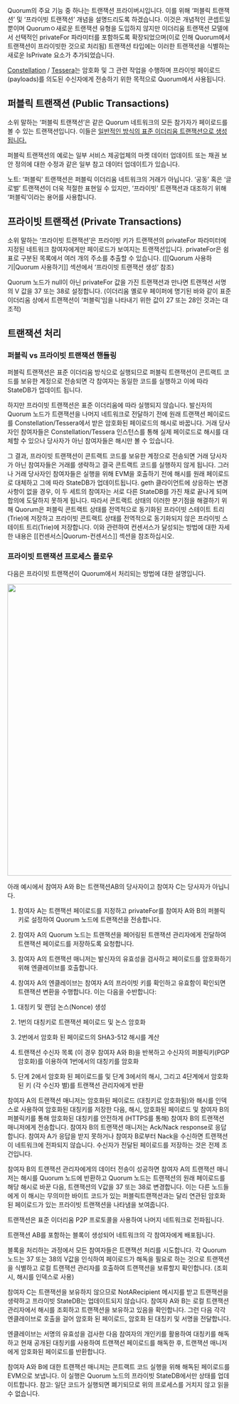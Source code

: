 Quorum<span lang="zh-CN">의 주요 기능 중 하나는 트랜잭션 프라이버시입니다</span>. <span lang="zh-CN">이를 위해 ‘퍼블릭 트랜잭션’ 및 ‘프라이빗 트랜잭션’ 개념을 설명드리도록 하겠습니다</span>. <span lang="zh-CN">이것은 개념적인 콘셉트일 뿐이며 </span>Quorum<span lang="zh-CN">ㅇ새로운 트랜잭션 유형을 도입하지 않지만 이더리움 트랜잭션 모델에서 선택적인 </span>privateFor <span lang="zh-CN">파라미터를 포함하도록 확장되었으며</span>(<span lang="zh-CN">이로 인해 </span>Quorum<span lang="zh-CN">에서 트랜잭션이 프라이빗한 것으로 처리됨</span>) <span lang="zh-CN">트랜잭션 타입에는 이러한 트랜잭션을 식별하는 새로운 </span>IsPrivate <span lang="zh-CN">요소가 추가되었습니다</span>.

[Constellation](https://github.com/jpmorganchase/constellation) / [Tessera](https://github.com/jpmorganchase/tessera)<span lang="zh-CN">는 암호화 및 그 관련 작업을 수행하며 프라이빗 페이로드</span>(payloads)<span lang="zh-CN">를 의도된 수신자에게 전송하기 위한 목적으로 </span>Quorum<span lang="zh-CN">에서 사용됩니다</span>.

<span lang="zh-CN">퍼블릭 트랜잭션 </span>(Public Transactions)
---------------------------------------------------------------

<span lang="zh-CN">소위 말하는 ‘퍼블릭 트랜잭션’은 같은 </span>Quorum <span lang="zh-CN">네트워크의 모든 참가자가 페이로드를 볼 수 있는 트랜잭션입니다</span>. <span lang="zh-CN">이들은 [일반적인 방식의 표준 이더리움 트랜잭션으로 생성됩니다](https://github.com/ethereum/wiki/wiki/JavaScript-API#web3ethsendtransaction)</span>[.](https://github.com/ethereum/wiki/wiki/JavaScript-API#web3ethsendtransaction)

<span lang="zh-CN">퍼블릭 트랜잭션의 예로는 일부 서비스 제공업체의 마켓 데이터 업데이트 또는 채권 보안 정의에 대한 수정과 같은 일부 참고 데이터 업데이트가 있습니다</span>.

<span lang="zh-CN">노트</span><span style="font-variant: normal"><span style="text-decoration: none"><span style="font-style: normal"><span style="font-weight: normal"><span style="background: transparent">: </span></span></span></span></span>‘<span lang="zh-CN">퍼블릭’ 트랜잭션은 퍼블릭 이더리움 네트워크의 거래가 아닙니다</span>. ‘<span lang="zh-CN">공동’ 혹은 ‘글로벌’ 트랜잭션이 더욱 적절한 표현일 수 있지만</span>, ‘<span lang="zh-CN">프라이빗’ 트랜잭션과 대조하기 위해 ‘퍼블릭’이라는 용어를 사용합니다</span>. <span style="font-variant: normal"><span style="text-decoration: none"><span style="font-style: normal"><span style="font-weight: normal"><span style="background: transparent"> </span></span></span></span></span>

<span lang="zh-CN">프라이빗 트랜잭션 </span>(Private Transactions)
------------------------------------------------------------------

<span lang="zh-CN">소위 말하는 ‘프라이빗 트랜잭션’은 프라이빗 키가 트랜잭션의 </span>privateFor <span lang="zh-CN">파라미터에 지정된 네트워크 참여자에게만 페이로드가 보여지는 트랜잭션입니다</span>. privateFor<span lang="zh-CN">은 쉼표로 구분된 목록에서 여러 개의 주소를 추출할 수 있습니다</span>. (\[\[Quorum <span lang="zh-CN">사용하기</span>|Quorum <span lang="zh-CN">사용하기</span>\]\] <span lang="zh-CN">섹션에서 ‘프라이빗 트랜잭션 생성’ 참조</span>)

Quorum <span lang="zh-CN">노드가 </span>null<span lang="zh-CN">이 아닌 </span>privateFor <span lang="zh-CN">값을 가진 트랜잭션과 만나면 트랜잭션 서명의 </span>V <span lang="zh-CN">값을 </span>37 <span lang="zh-CN">또는 </span>38<span lang="zh-CN">로 설정합니다</span>. (<span lang="zh-CN">이더리움 옐로우 페이퍼에 명기된 바와 같이 표준 이더리움 상에서 트랜잭션이 ‘퍼블릭’임을 나타내기 위한 값이 </span>27 <span lang="zh-CN">또는 </span>28<span lang="zh-CN">인 것과는 대조적</span>)

<span lang="zh-CN">트랜잭션 처리</span>
---------------------------------------

### <span lang="zh-CN">퍼블릭 </span>vs <span lang="zh-CN">프라이빗 트랜잭션 핸들링</span>

<span lang="zh-CN">퍼블릭 트랜잭션은 표준 이더리움 방식으로 실행되므로 퍼블릭 트랜잭션이 콘트랙트 코드를 보유한 계정으로 전송되면 각 참여자는 동일한 코드를 실행하고 이에 따라 </span>StateDB<span lang="zh-CN">가 업데이트 됩니다</span>.

<span lang="zh-CN">하지만 프라이빗 트랜잭션은 표준 이더리움에 따라 실행되지 않습니다</span>. <span lang="zh-CN">발신자의 </span>Quorum <span lang="zh-CN">노드가 트랜잭션을 나머지 네트워크로 전달하기 전에 원래 트랜잭션 페이로드를 </span>Constellation/Tessera<span lang="zh-CN">에서 받은 암호화된 페이로드의 해시로 바꿉니다</span>. <span lang="zh-CN">거래 당사자인 참여자들은 </span>Constellation/Tessera <span lang="zh-CN">인스턴스를 통해 실제 페이로드로 해시를 대체할 수 있으나 당사자가 아닌 참여자들은 해시만 볼 수 있습니다</span>.

<span lang="zh-CN">그 결과</span>, <span lang="zh-CN">프라이빗 트랜잭션이 콘트랙트 코드를 보유한 계정으로 전송되면 거래 당사자가 아닌 참여자들은 거래를 생략하고 결국 콘트랙트 코드를 실행하지 않게 됩니다</span>. <span lang="zh-CN">그러나 거래 당사자인 참여자들은 실행을 위해 </span>EVM<span lang="zh-CN">을 호출하기 전에 해시를 원래 페이로드로 대체하고 그에 따라 </span>StateDB<span lang="zh-CN">가 업데이트됩니다</span>. geth <span lang="zh-CN">클라이언트에 상응하는 변경 사항이 없을 경우</span>, <span lang="zh-CN">이 두 세트의 참여자는 서로 다른 </span>StateDB<span lang="zh-CN">를 가진 채로 끝나게 되며 합의에 도달하지 못하게 됩니다</span>. <span lang="zh-CN">따라서 콘트랙트 상태의 이러한 분기점을 해결하기 위해 </span>Quorum<span lang="zh-CN">은 퍼블릭 콘트랙트 상태를 전역적으로 동기화된 프라이빗 스테이트 트리</span>(Trie)<span lang="zh-CN">에 저장하고 프라이빗 콘트랙트 상태를 전역적으로 동기화되지 않은 프라이빗 스테이트 트리</span>(Trie)<span lang="zh-CN">에 저장합니다</span>. <span lang="zh-CN">이와 관련하여 컨센서스가 달성되는 방법에 대한 자세한 내용은 </span>\[\[<span lang="zh-CN">컨센서스</span>|Quorum-<span lang="zh-CN">컨센서스</span>\]\] <span lang="zh-CN">섹션을 참조하십시오</span>.

### <span lang="zh-CN">프라이빗 트랜잭션 프로세스 플로우</span>

<span lang="zh-CN">다음은 프라이빗 트랜잭션이 </span>Quorum<span lang="zh-CN">에서 처리되는 방법에 대한 설명입니다</span>.

<img src="Transaction-Processing_html_df4e677186f00f04.png" width="741" height="655" />

<span lang="zh-CN">아래 예시에서 참여자 </span>A<span lang="zh-CN">와 </span>B<span lang="zh-CN">는 트랜잭션</span>AB<span lang="zh-CN">의 당사자이고 참여자 </span>C<span lang="zh-CN">는 당사자가 아닙니다</span>.

1.  <span lang="zh-CN">참여자 </span>A<span lang="zh-CN">는 트랜잭션 페이로드를 지정하고 </span>privateFor<span lang="zh-CN">를 참여자 </span>A<span lang="zh-CN">와 </span>B<span lang="zh-CN">의 퍼블릭 키로 설정하여 </span>Quorum <span lang="zh-CN">노드에 트랜잭션을 전송합니다</span>.

2.  <span lang="zh-CN">참여자 </span>A<span lang="zh-CN">의 </span>Quorum <span lang="zh-CN">노드는 트랜잭션을 페어링된 트랜잭션 관리자에게 전달하여 트랜잭션 페이로드를 저장하도록 요청합니다</span>.

3.  <span lang="zh-CN">참여자 </span>A<span lang="zh-CN">의 트랜잭션 매니저는 발신자의 유효성을 검사하고 페이로드를 암호화하기 위해 엔클레이브를 호출합니다</span>.

4.  <span lang="zh-CN">참여자 </span>A<span lang="zh-CN">의 엔클레이브는 참여자 </span>A<span lang="zh-CN">의 프라이빗 키를 확인하고 유효함이 확인되면 트랜잭션 변환을 수행합니다</span>. <span lang="zh-CN">이는 다음을 수반합니다</span>:

<!-- -->

1.  <span lang="zh-CN">대칭키 및 랜덤 논스</span>(Nonce) <span lang="zh-CN">생성</span>

2.  1<span lang="zh-CN">번의 대칭키로 트랜잭션 페이로드 및 논스 암호화</span>

3.  2<span lang="zh-CN">번에서 암호화 된 페이로드의 </span>SHA3-512 <span lang="zh-CN">해시를 계산</span>

4.  <span lang="zh-CN">트랜잭션 수신자 목록 </span>(<span lang="zh-CN">이 경우 참여자 </span>A<span lang="zh-CN">와 </span>B)<span lang="zh-CN">을 반복하고 수신자의 퍼블릭키</span>(PGP <span lang="zh-CN">암호화</span>)<span lang="zh-CN">를 이용하여 </span>1<span lang="zh-CN">번에서의 대칭키를 암호화</span>

5.  <span lang="zh-CN">단계 </span>2<span lang="zh-CN">에서 암호화 된 페이로드를 및 단계 </span>3<span lang="zh-CN">에서의 해시</span>, <span lang="zh-CN">그리고 </span>4<span lang="zh-CN">단계에서 암호화된 키 </span>(<span lang="zh-CN">각 수신자 별</span>)<span lang="zh-CN">를 트랜잭션 관리자에게 반환</span>

<span lang="zh-CN">참여자 </span>A<span lang="zh-CN">의 트랜잭션 매니저는 암호화된 페이로드 </span>(<span lang="zh-CN">대칭키로 암호화됨</span>)<span lang="zh-CN">와 해시를 인덱스로 사용하여 암호화된 대칭키를 저장한 다음</span>, <span lang="zh-CN">해시</span>, <span lang="zh-CN">암호화된 페이로드 및 참여자 </span>B<span lang="zh-CN">의 퍼블릭키를 통해 암호화된 대칭키를 안전하게 </span>(HTTPS<span lang="zh-CN">를 통해</span>) <span lang="zh-CN">참여자 </span>B<span lang="zh-CN">의 트랜잭션 매니저에게 전송합니다</span>. <span lang="zh-CN">참여자 </span>B<span lang="zh-CN">의 트랜잭션 매니저는 </span>Ack/Nack response<span lang="zh-CN">로 응답합니다</span>. <span lang="zh-CN">참여자 </span>A<span lang="zh-CN">가 응답을 받지 못하거나 참여자 </span>B<span lang="zh-CN">로부터 </span>Nack<span lang="zh-CN">을 수신하면 트랜잭션이 네트워크에 전파되지 않습니다</span>. <span lang="zh-CN">수신자가 전달된 페이로드를 저장하는 것은 전제 조건입니다</span>.

<span lang="zh-CN">참여자 </span>B<span lang="zh-CN">의 트랜잭션 관리자에게의 데이터 전송이 성공하면 참여자 </span>A<span lang="zh-CN">의 트랜잭션 매니저는 해시를 </span>Quorum <span lang="zh-CN">노드에 반환하고 </span>Quorum <span lang="zh-CN">노드는 트랜잭션의 원래 페이로드를 해당 해시로 바꾼 다음</span>, <span lang="zh-CN">트랜잭션의 </span>V<span lang="zh-CN">값을 </span>37 <span lang="zh-CN">또는 </span>38<span lang="zh-CN">로 변경합니다</span>. <span lang="zh-CN">이는 다른 노드들에게 이 해시는 무의미한 바이트 코드가 있는 퍼블릭트랜잭션과는 달리 연관된 암호화 된 페이로드가 있는 프라이빗 트랜잭션을 나타냄을 보여줍니다</span>.

<span lang="zh-CN">트랜잭션은 표준 이더리움 </span>P2P <span lang="zh-CN">프로토콜을 사용하여 나머지 네트워크로 전파됩니다</span>.

<span lang="zh-CN">트랜잭션 </span>AB<span lang="zh-CN">를 포함하는 블록이 생성되어 네트워크의 각 참여자에게 배포됩니다</span>.

<span lang="zh-CN">블록을 처리하는 과정에서 모든 참여자들은 트랜잭션 처리를 시도합니다</span>. <span lang="zh-CN">각 </span>Quorum <span lang="zh-CN">노드는 </span>37 <span lang="zh-CN">또는 </span>38<span lang="zh-CN">의 </span>V<span lang="zh-CN">값을 인식하여 페이로드가 해독을 필요로 하는 것으로 트랜잭션을 식별하고 로컬 트랜잭션 관리자를 호출하여 트랜잭션을 보류할지 확인합니다</span>. (<span lang="zh-CN">조회 시</span>, <span lang="zh-CN">해시를 인덱스로 사용</span>)

<span lang="zh-CN">참여자 </span>C<span lang="zh-CN">는 트랜잭션을 보유하지 않으므로 </span>NotARecipient <span lang="zh-CN">메시지를 받고 트랜잭션을 생략하고 프라이빗 </span>StateDB<span lang="zh-CN">는 업데이트되지 않습니다</span>. <span lang="zh-CN">참여자 </span>A<span lang="zh-CN">와 </span>B<span lang="zh-CN">는 로컬 트랜잭션 관리자에서 해시를 조회하고 트랜잭션을 보유하고 있음을 확인합니다</span>. <span lang="zh-CN">그런 다음 각각 엔클레이브로 호출을 걸어 암호화 된 페이로드</span>, <span lang="zh-CN">암호화 된 대칭키 및 서명을 전달합니다</span>.

<span lang="zh-CN">엔클레이브는 서명의 유효성을 검사한 다음 참여자의 개인키를 활용하여 대칭키를 해독하고 현재 공개된 대칭키를 사용하여 트랜잭션 페이로드를 해독한 후</span>, <span lang="zh-CN">트랜잭션 매니저에게 암호화된 페이로드를 반환합니다</span>.

<span lang="zh-CN">참여자 </span>A<span lang="zh-CN">와 </span>B<span lang="zh-CN">에 대한 트랜잭션 매니저는 콘트랙트 코드 실행을 위해 해독된 페이로드를 </span>EVM<span lang="zh-CN">으로 보냅니다</span>. <span lang="zh-CN">이 실행은 </span>Quorum <span lang="zh-CN">노드의 프라이빗 </span>StateDB<span lang="zh-CN">에서만 상태를 업데이트합니다</span>. <span lang="zh-CN">참고</span>: <span lang="zh-CN">일단 코드가 실행되면 폐기되므로 위의 프로세스를 거치지 않고 읽을 수 없습니다</span>.

